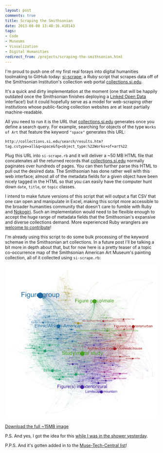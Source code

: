 ```yaml
---
layout: post
comments: true
title: Scraping the Smithsonian
date: 2013-08-08 13:48:16.418143
tags:
- Code
- Museums
- Visualization
- Digital Humanities
redirect_from: /projects/scraping-the-smithsonian.html
---
```



I'm proud to push one of my first real forays into digital humanities toolmaking to GitHub today: [si-scrape](https://github.com/mdlincoln/si-scrape), a Ruby script that scrapes data off of the Smithsonian Institution's collection web portal [collections.si.edu](http://collections.si.edu).

It's a quick and dirty implementation at the moment (one that will be happily outdated once the Smithsonian finishes deploying a [Linked Open Data](http://en.wikipedia.org/wiki/Linked_data) interface!) but it could hopefully serve as a model for web-scraping other institutions whose public-facing collection websites are at least partially machine-readable.

All you need to run it is the URL that [collections.si.edu](http://collections.si.edu) generates once you define a search query. For example, searching for objects of the type `Works of Art` that feature the keyword `"space"` generates this URL: 

	http://collections.si.edu/search/results.htm?tag.cstype=all&q=space&fq=object_type:%22Works+of+art%22

Plug this URL into `si-scrape.rb` and it will deliver a ~50 MB HTML file that concatenates all the returned records that [collections.si.edu](http://collections.si.edu) normally paginates over hundreds of pages. You can then further parse this HTML to pull out the desired data. The Smithsonian has done rather well with this web interface; almost all of the metadata fields for a given object have been nicely tagged in the HTML so that you can easily have the computer hunt down `date`, `title`, or `topic` classes.

I intend to make future versions of this script that will output a flat CSV that one can open and manipulate in Excel, making this script more accessible to the broader humanities community that doesn't care to fumble with Ruby and [Nokogiri](http://nokogiri.org). Such an implementation would need to be flexible enough to accept the huge range of metadata fields that the Smithsonian's expansive and diverse collections demand. More experienced Ruby wranglers are [welcome to contribute](https://github.com/mdlincoln/si-scrape)!

I'm already using this script to do some bulk processing of the keyword schemae in the Smithsonian art collections. In a future post I'll be talking a bit more in depth about that, but for now here is a pretty teaser of a topic co-occurrence map of the Smithsonian American Art Museum's painting collection, all of it collected using `si-scrape.rb`:

![](/assets/images-display/saam_dated_full.png)

[Download the full ~15MB image](/assets/images/saam_dated_full.png)

P.S. And yes, I got the idea for this [while I was in the shower yesterday](http://www.phdcomics.com/comics.php?f=1617).

P.P.S. And it's gotten added in to the [Muse-Tech-Central list](https://github.com/MuseCompNet/muse-tech-central)!
